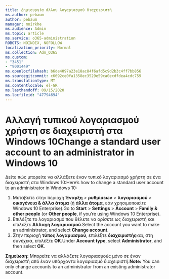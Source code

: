 ```yaml
---
title: Δημιουργία άλλου λογαριασμού διαχειριστή
ms.author: pebaum
author: pebaum
manager: mnirkhe
ms.audience: Admin
ms.topic: article
ms.service: o365-administration
ROBOTS: NOINDEX, NOFOLLOW
localization_priority: Normal
ms.collection: Adm_O365
ms.custom:
- "3451"
- "9001449"
ms.openlocfilehash: b6de4097a23e18ac84f6afd5c9d2b3c4ff7bb856
ms.sourcegitcommit: c6692ce0fa1358ec3529e59ca0ecdfdea4cdc759
ms.translationtype: MT
ms.contentlocale: el-GR
ms.lasthandoff: 09/15/2020
ms.locfileid: "47794694"
---
```

# <a name="change-a-standard-user-account-to-an-administrator-in-windows-10"></a><span data-ttu-id="f3206-102">Αλλαγή τυπικού λογαριασμού χρήστη σε διαχειριστή στα Windows 10</span><span class="sxs-lookup"><span data-stu-id="f3206-102">Change a standard user account to an administrator in Windows 10</span></span>

<span data-ttu-id="f3206-103">Δείτε πώς μπορείτε να αλλάξετε έναν τυπικό λογαριασμό χρήστη σε ένα διαχειριστή στα Windows 10:</span><span class="sxs-lookup"><span data-stu-id="f3206-103">Here’s how to change a standard user account to an administrator in Windows 10:</span></span>

1. <span data-ttu-id="f3206-104">Μεταβείτε στην περιοχή **Έναρξη**  >  **ρυθμίσεων**  >  **λογαριασμού**  >  **οικογένεια & άλλα άτομα** (ή **άλλα άτομα**, εάν χρησιμοποιείτε Windows 10 Enterprise).</span><span class="sxs-lookup"><span data-stu-id="f3206-104">Go to **Start** > **Settings** > **Account** > **Family & other people** (or **Other people**, if you’re using Windows 10 Enterprise).</span></span>
2. <span data-ttu-id="f3206-105">Επιλέξτε το λογαριασμό που θέλετε να ορίσετε ως διαχειριστή και επιλέξτε **Αλλαγή λογαριασμού**.</span><span class="sxs-lookup"><span data-stu-id="f3206-105">Select the account you want to make an administrator, and select **Change account**.</span></span>
3. <span data-ttu-id="f3206-106">Στην περιοχή **τύπος λογαριασμού**, επιλέξτε **διαχειριστής**και, στη συνέχεια, επιλέξτε **OK**.</span><span class="sxs-lookup"><span data-stu-id="f3206-106">Under **Account type**, select **Administrator**, and then select **OK**.</span></span>

<span data-ttu-id="f3206-107">**Σημείωση:** Μπορείτε να αλλάξετε λογαριασμούς μόνο σε έναν διαχειριστή από έναν υπάρχοντα λογαριασμό διαχειριστή.</span><span class="sxs-lookup"><span data-stu-id="f3206-107">**Note:** You can only change accounts to an administrator from an existing administrator account.</span></span>